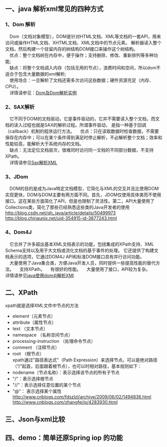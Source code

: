 
## 一、java 解析xml常见的四种方式
### 1、Dom 解析

&emsp;Dom（文档对象模型），DOM是针对HTML文档、XML等文档的一套API，用来访问或操作HTML文档、XHTML文档、XML文档中的节点元素。
解析器读入整个文档，然后构建一个驻留内存的树结构DOM接口来操作这个树结构。  
&emsp;优点：整个文档树在内存中，便于操作；支持删除、修改、重新排列等多种功能;  
&emsp;缺点：将整个文档调入内存（包括无用的节点），浪费时间和空间，所以dom不适合于包含大量数据的xml解析;  
&emsp;使用场合：一旦解析了文档还需多次访问这些数据；硬件资源充足（内存、CPU）。  
&emsp;详情请参见：[Dom及Dom解析实例](http://blog.csdn.net/zp357252539/article/details/48084509)
### 2、SAX解析
&emsp;它不同于DOM的文档驱动，它是事件驱动的，它并不需要读入整个文档，而文档的读入过程也就是SAX的解析过程。所谓事件驱动，
是指一种基于回调（callback）机制的程序运行方法。      &emsp;优点：只在读取数据时检查数据，不需要保存在内存中；可以在某个条件得到满足时停止解析，不必解析整个文档；效率和性能较高，能解析大于系统内存的文档。     
&emsp;缺点：无法定位文档层次，很难同时访问同一文档的不同部分数据，不支持XPath。  
&emsp;详情请参见[Sax解析XML](http://blog.csdn.net/wangkuifeng0118/article/details/7305068)  
### 3、JDom  
&emsp;DOM的目的是成为Java特定文档模型，它简化与XML的交互并且比使用DOM实现更快，DOM与DOM主要有两方面不同。首先，JDOM仅使用具体类而不使用接口。这在某些方面简化了API，但是也限制了灵活性。第二，API大量使用了Collections类，简化了那些已经熟悉这些类的Java开发者的使用
  http://blog.csdn.net/qh_java/article/details/50499973
  http://blog.chinaunix.net/uid-354915-id-3877243.html
### 4、Dom4J
&emsp;它合并了许多超出基本XML文档表示的功能，包括集成的XPath支持、XML Schema支持以及用于大文档或流化文档的基于事件的处理。
它还提供了构建文档表示的选项，它通过DOM4J API和标准DOM接口具有并行访问功能。   
&emsp;大量使用了Java集合类，方便Java开发人员，同时提供一些提高性能的替代方法。
&emsp;支持XPath。
&emsp;有很好的性能。
&emsp;大量使用了接口，API较为复杂。  
详情请参见[java使用dom4j解析XMl](http://blog.csdn.net/yyywyr/article/details/38359049)

## 二、XPath
xpath就是选择XML文件中节点的方法  
- element（元素节点） 
- attribute（属性节点） 
- text （文本节点）  
- namespace （名称空间节点）  
- processing-instruction （处理命令节点）  
- comment （注释节点）  
- root （根节点）  
xpath通过"路径表达式"（Path Expression）来选择节点。可以是绝对路径（“/”起首，后面跟着根节点），也可以时相对路径，基本规则如下：
- nodename（节点名称）：表示选择该节点的所有子节点
- "/"：表示选择根节点
- "//"：表示选择任意位置的某个节点
- "@"： 表示选择某个属性
  http://www.cnblogs.com/fdszlzl/archive/2009/06/02/1494836.html
  http://www.cnblogs.com/zhangfei/p/4283930.html
## 三、Json与xml比较
  
## 四、demo：简单还原Spring iop 的功能
